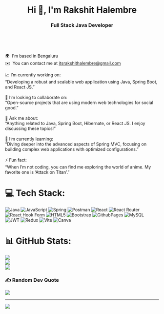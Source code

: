 <h1 align="center">Hi 👋, I'm Rakshit Halembre</h1>
<h3 align="center">Full Stack Java Developer</h3>

<br/>
<br/>
<br/>

🌍  I'm based in Bengaluru <br/>
✉️  You can contact me at [itsrakshithalembre@gmail.com](mailto:itsrakshithalembre@gmail.com)

📈 I’m currently working on:<br>“Developing a robust and scalable web application using Java, Spring Boot, and React JS.”<br><br>🤝 I’m looking to collaborate on:<br>“Open-source projects that are using modern web technologies for social good.”<br><br>💬 Ask me about:<br>“Anything related to Java, Spring Boot, Hibernate, or React JS. I enjoy discussing these topics!”<br><br>🌱 I’m currently learning:<br>“Diving deeper into the advanced aspects of Spring MVC, focusing on building complex web applications with optimized configurations.”<br><br>⚡ Fun fact:<br>“When I’m not coding, you can find me exploring the world of anime. My favorite one is ‘Attack on Titan’.”<br>


# 💻 Tech Stack:
![Java](https://img.shields.io/badge/java-%23ED8B00.svg?style=for-the-badge&logo=openjdk&logoColor=white) ![JavaScript](https://img.shields.io/badge/javascript-%23323330.svg?style=for-the-badge&logo=javascript&logoColor=%23F7DF1E) ![Spring](https://img.shields.io/badge/spring-%236DB33F.svg?style=for-the-badge&logo=spring&logoColor=white) ![Postman](https://img.shields.io/badge/Postman-FF6C37?style=for-the-badge&logo=postman&logoColor=white) ![React](https://img.shields.io/badge/react-%2320232a.svg?style=for-the-badge&logo=react&logoColor=%2361DAFB) ![React Router](https://img.shields.io/badge/React_Router-CA4245?style=for-the-badge&logo=react-router&logoColor=white) ![React Hook Form](https://img.shields.io/badge/React%20Hook%20Form-%23EC5990.svg?style=for-the-badge&logo=reacthookform&logoColor=white) ![HTML5](https://img.shields.io/badge/html5-%23E34F26.svg?style=for-the-badge&logo=html5&logoColor=white) ![Bootstrap](https://img.shields.io/badge/bootstrap-%238511FA.svg?style=for-the-badge&logo=bootstrap&logoColor=white) ![GithubPages](https://img.shields.io/badge/github%20pages-121013?style=for-the-badge&logo=github&logoColor=white) ![MySQL](https://img.shields.io/badge/mysql-%2300000f.svg?style=for-the-badge&logo=mysql&logoColor=white) ![JWT](https://img.shields.io/badge/JWT-black?style=for-the-badge&logo=JSON%20web%20tokens) ![Redux](https://img.shields.io/badge/redux-%23593d88.svg?style=for-the-badge&logo=redux&logoColor=white) ![Vite](https://img.shields.io/badge/vite-%23646CFF.svg?style=for-the-badge&logo=vite&logoColor=white) ![Canva](https://img.shields.io/badge/Canva-%2300C4CC.svg?style=for-the-badge&logo=Canva&logoColor=white)
# 📊 GitHub Stats:
![](https://github-readme-stats.vercel.app/api?username=its-Rakshit&theme=dark&hide_border=false&include_all_commits=false&count_private=false)<br/>
![](https://github-readme-streak-stats.herokuapp.com/?user=its-Rakshit&theme=dark&hide_border=false)<br/>
![](https://github-readme-stats.vercel.app/api/top-langs/?username=its-Rakshit&theme=dark&hide_border=false&include_all_commits=false&count_private=false&layout=compact)

### ✍️ Random Dev Quote
![](https://quotes-github-readme.vercel.app/api?type=horizontal&theme=radical)

---
[![](https://visitcount.itsvg.in/api?id=its-Rakshit&icon=0&color=12)](https://visitcount.itsvg.in)


